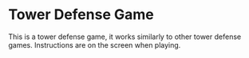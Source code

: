 # Tower Defense Game
This is a tower defense game, it works similarly to other tower defense games. Instructions are on the screen when playing.